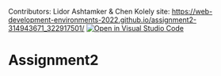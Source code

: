 Contributors: Lidor Ashtamker & Chen Kolely
site: https://web-development-environments-2022.github.io/assignment2-314943671_322917501/
[![Open in Visual Studio Code](https://classroom.github.com/assets/open-in-vscode-c66648af7eb3fe8bc4f294546bfd86ef473780cde1dea487d3c4ff354943c9ae.svg)](https://classroom.github.com/online_ide?assignment_repo_id=7769358&assignment_repo_type=AssignmentRepo)
# Assignment2
 
